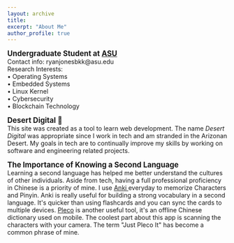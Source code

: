 ```yaml
---
layout: archive
title: 
excerpt: "About Me"
author_profile: true
---
```


<p>
<big> <b> Undergraduate Student at
<a href="https://cidse.engineering.asu.edu/" style="text-decoration: none"> <u>ASU</u> </a>
</b> </big>
<br> Contact info: ryanjonesbkk@asu.edu 
<br> Research Interests:
<br> &#8226; Operating Systems
<br> &#8226; Embedded Systems
<br> &#8226; Linux Kernel
<br> &#8226; Cybersecurity
<br> &#8226; Blockchain Technology
</p>




<p>
<big> <b> Desert Digital &#127797; </b> </big>
<br> This site was created as a tool to learn web development.
The name <i>Desert Digital</i> was appropriate since I work in tech and am stranded in the Arizonan Desert. 
My goals in tech are to continually improve my skills by working on software and engineering related projects. 
</p>


<p> 
<big> <b> The Importance of Knowing a Second Language </b> </big>
<br> Learning a second language has helped me better understand the cultures of other individuals.  
Aside from tech, having a full professional proficiency in Chinese is a priority of mine. 
I use <a href="https://apps.ankiweb.net/" style="text-decoration: none"> <u> Anki </u> </a> everyday to memorize Characters and Pinyin.
Anki is really useful for building a strong vocabulary in a second language. 
It's quicker than using flashcards and you can sync the cards to multiple devices.
<a href="https://www.pleco.com/" style="text-decoration: none"> <u>Pleco</u> </a>
is another useful tool, it's an offline Chinese dictionary used on mobile.
The coolest part about this app is scanning the characters with your camera.
The term "Just Pleco It" has become a common phrase of mine.
</p>



